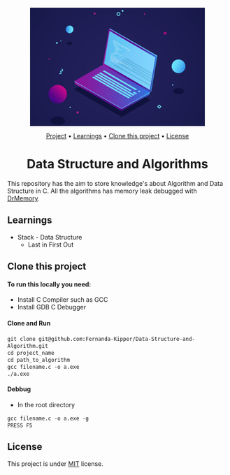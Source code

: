 <p align="center">
 <img align="center" src="./assets/banner.jpg" width="400">
 
  <p align="center">
  <a href="#project">Project</a> •
  <a href="#learnings">Learnings<a> •
  <a href="#clone">Clone this project</a> •
  <a href="#license">License</a>
 </p>
   
 <h1 id="project" align="center">Data Structure and Algorithms</h1>
</p>

This repository has the aim to store knowledge's about Algorithm and Data Structure in C. All the algorithms has memory leak debugged with [DrMemory](https://drmemory.org/).

<h2 id="learnings">Learnings</h2>

- Stack - Data Structure 
  - Last in First Out

<h2 id="clone" >Clone this project</h2>

<h4> To run this locally you need: </h4>

- Install C Compiler such as GCC 
- Install  GDB C Debugger

<h4> Clone and Run </h4>

```
git clone git@github.com:Fernanda-Kipper/Data-Structure-and-Algorithm.git
cd project_name
cd path_to_algorithm
gcc filename.c -o a.exe
./a.exe
```

<h4> Debbug </h4>

- In the root directory
```
gcc filename.c -o a.exe -g
PRESS F5
```

<h2 id="license">License</h2>

This project is under [MIT](LICENSE) license.



